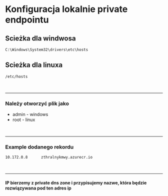# Konfiguracja lokalnie private endpointu

## Scieżka dla windwosa
```
C:\Windows\System32\drivers\etc\hosts
```

## Scieżka dla linuxa
```
/etc/hosts
```

<br>

---

### Należy otworzyć plik jako 

- admin - windows
- root - linux

<br>

---

### Example dodanego rekordu
```
10.172.0.8      zthralnykmwy.azurecr.io
```
<br> 

---

#### IP bierzemy z private dns zone i przypisujemy nazwe, która będzie rozwiązywana pod ten adres ip



